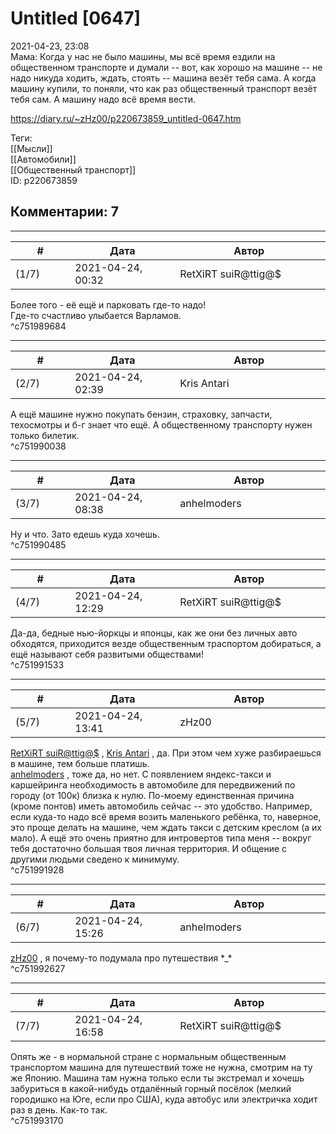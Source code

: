 Untitled [0647]
===============

  
2021-04-23, 23:08  
 Мама: Когда у нас не было машины, мы всё время ездили на общественном транспорте и думали -- вот, как хорошо на машине -- не надо никуда ходить, ждать, стоять -- машина везёт тебя сама. А когда машину купили, то поняли, что как раз общественный транспорт везёт тебя сам. А машину надо всё время вести.   
  
<https://diary.ru/~zHz00/p220673859_untitled-0647.htm>  
  
Теги:  
[[Мысли]]  
[[Автомобили]]  
[[Общественный транспорт]]  
ID: p220673859  


Комментарии: 7
--------------

  


---



|         #         |              Дата              |                     Автор                     |           ID           |
| --- | --- | --- | --- |
| (1/7) | 2021-04-24, 00:32 | RetXiRT suiR@ttig@$ | c751989684 |

  
 Более того - её ещё и парковать где-то надо!   
 Где-то счастливо улыбается Варламов.   
 ^c751989684

---



|         #         |              Дата              |                     Автор                     |           ID           |
| --- | --- | --- | --- |
| (2/7) | 2021-04-24, 02:39 | Kris Antari | c751990038 |

  
 А ещё машине нужно покупать бензин, страховку, запчасти, техосмотры и б-г знает что ещё. А общественному транспорту нужен только билетик.   
 ^c751990038

---



|         #         |              Дата              |                     Автор                     |           ID           |
| --- | --- | --- | --- |
| (3/7) | 2021-04-24, 08:38 | anhelmoders | c751990485 |

  
 Ну и что. Зато едешь куда хочешь.   
 ^c751990485

---



|         #         |              Дата              |                     Автор                     |           ID           |
| --- | --- | --- | --- |
| (4/7) | 2021-04-24, 12:29 | RetXiRT suiR@ttig@$ | c751991533 |

  
 Да-да, бедные нью-йоркцы и японцы, как же они без личных авто обходятся, приходится везде общественным траспортом добираться, а ещё называют себя развитыми обществами!   
 ^c751991533

---



|         #         |              Дата              |                     Автор                     |           ID           |
| --- | --- | --- | --- |
| (5/7) | 2021-04-24, 13:41 | zHz00 | c751991928 |

  
  [RetXiRT suiR@ttig@$](https://Hellspawn.diary.ru "Atomicautionuclear")  ,  [Kris Antari](https://Kris-Antari.diary.ru "Animus Vox")  , да. При этом чем хуже разбираешься в машине, тем больше платишь.   
  [anhelmoders](https://anhelmoders.diary.ru "No plans. Only wonders.")  , тоже да, но нет. С появлением яндекс-такси и каршейринга необходимость в автомобиле для передвижений по городу (от 100к) близка к нулю. По-моему единственная причина (кроме понтов) иметь автомобиль сейчас -- это удобство. Например, если куда-то надо всё время возить маленького ребёнка, то, наверное, это проще делать на машине, чем ждать такси с детским креслом (а их мало). А ещё это очень приятно для интровертов типа меня -- вокруг тебя достаточно большая твоя личная территория. И общение с другими людьми сведено к минимуму.   
 ^c751991928

---



|         #         |              Дата              |                     Автор                     |           ID           |
| --- | --- | --- | --- |
| (6/7) | 2021-04-24, 15:26 | anhelmoders | c751992627 |

  
  [zHz00](https://zHz00.diary.ru "Untitled")  , я почему-то подумала про путешествия \*\_\*   
 ^c751992627

---



|         #         |              Дата              |                     Автор                     |           ID           |
| --- | --- | --- | --- |
| (7/7) | 2021-04-24, 16:58 | RetXiRT suiR@ttig@$ | c751993170 |

  
 Опять же - в нормальной стране с нормальным общественным транспортом машина для путешествий тоже не нужна, смотрим на ту же Японию. Машина там нужна только если ты экстремал и хочешь забуриться в какой-нибудь отдалённый горный посёлок (мелкий городишко на Юге, если про США), куда автобус или электричка ходит раз в день. Как-то так.   
 ^c751993170